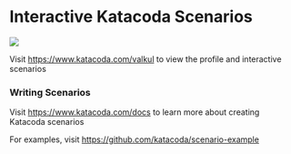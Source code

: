 # Interactive Katacoda Scenarios

[![](http://shields.katacoda.com/katacoda/valkul/count.svg)](https://www.katacoda.com/valkul "Get your profile on Katacoda.com")

Visit https://www.katacoda.com/valkul to view the profile and interactive scenarios

### Writing Scenarios
Visit https://www.katacoda.com/docs to learn more about creating Katacoda scenarios

For examples, visit https://github.com/katacoda/scenario-example
